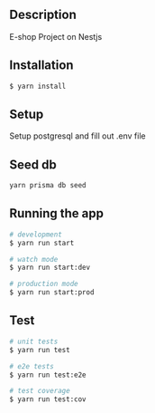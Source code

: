 ## Description

E-shop Project on Nestjs

## Installation

```bash
$ yarn install
```

## Setup

Setup postgresql and fill out .env file

## Seed db

```bash
yarn prisma db seed
```

## Running the app

```bash
# development
$ yarn run start

# watch mode
$ yarn run start:dev

# production mode
$ yarn run start:prod
```

## Test

```bash
# unit tests
$ yarn run test

# e2e tests
$ yarn run test:e2e

# test coverage
$ yarn run test:cov
```
